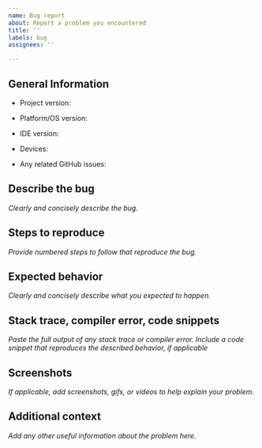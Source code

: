 ```yaml
---
name: Bug report
about: Report a problem you encountered
title: ''
labels: bug
assignees: ''

---
```


<!--This information will help us review and fix your issue faster.-->

## General Information
<!-- Please complete the following -->

 - Project version:
 <!--[examples: 1.0, 3.2.0]-->
 
 - Platform/OS version: 
 <!--[examples: iOS 12.1, tvOS 13.0, macOS 10.15.1, Safari 12]-->
 
 - IDE version:
 <!-- [examples: Xcode 11.3]-->
 
 - Devices: 
 <!--[e.g. iPhone X, iPad Air, MacBook Pro]-->
 
 - Any related GitHub issues:

## Describe the bug
*Clearly and concisely describe the bug.*

## Steps to reproduce
*Provide numbered steps to follow that reproduce the bug.*

## Expected behavior
*Clearly and concisely describe what you expected to happen.*

## Stack trace, compiler error, code snippets
*Paste the full output of any stack trace or compiler error.*
*Include a code snippet that reproduces the described behavior, if applicable*

## Screenshots
*If applicable, add screenshots, gifs, or videos to help explain your problem.*

## Additional context
*Add any other useful information about the problem here.*
